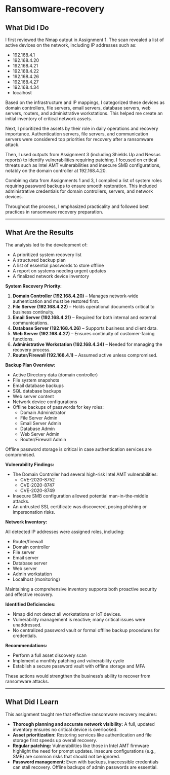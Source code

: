 # Ransomware-recovery

## What Did I Do

I first reviewed the Nmap output in Assignment 1. The scan revealed a list of active devices on the network, including IP addresses such as:

- 192.168.4.1  
- 192.168.4.20  
- 192.168.4.21  
- 192.168.4.22  
- 192.168.4.26  
- 192.168.4.27  
- 192.168.4.34  
- localhost  

Based on the infrastructure and IP mappings, I categorized these devices as domain controllers, file servers, email servers, database servers, web servers, routers, and administrative workstations. This helped me create an initial inventory of critical network assets.

Next, I prioritized the assets by their role in daily operations and recovery importance. Authentication servers, file servers, and communication servers were considered top priorities for recovery after a ransomware attack.

Then, I used outputs from Assignment 3 (including Shields Up and Nessus reports) to identify vulnerabilities requiring patching. I focused on critical threats such as Intel AMT vulnerabilities and insecure SMB configurations, notably on the domain controller at 192.168.4.20.

Combining data from Assignments 1 and 3, I compiled a list of system roles requiring password backups to ensure smooth restoration. This included administrative credentials for domain controllers, servers, and network devices.

Throughout the process, I emphasized practicality and followed best practices in ransomware recovery preparation.

---

## What Are the Results

The analysis led to the development of:

- A prioritized system recovery list  
- A structured backup plan  
- A list of essential passwords to store offline  
- A report on systems needing urgent updates  
- A finalized network device inventory  

**System Recovery Priority:**

1. **Domain Controller (192.168.4.20)** – Manages network-wide authentication and must be restored first.
2. **File Server (192.168.4.22)** – Holds operational documents critical to business continuity.
3. **Email Server (192.168.4.21)** – Required for both internal and external communications.
4. **Database Server (192.168.4.26)** – Supports business and client data.
5. **Web Server (192.168.4.27)** – Ensures continuity of customer-facing functions.
6. **Administrative Workstation (192.168.4.34)** – Needed for managing the recovery process.
7. **Router/Firewall (192.168.4.1)** – Assumed active unless compromised.

**Backup Plan Overview:**

- Active Directory data (domain controller)
- File system snapshots
- Email database backups
- SQL database backups
- Web server content
- Network device configurations
- Offline backups of passwords for key roles:
  - Domain Administrator  
  - File Server Admin  
  - Email Server Admin  
  - Database Admin  
  - Web Server Admin  
  - Router/Firewall Admin  

Offline password storage is critical in case authentication services are compromised.

**Vulnerability Findings:**

- The Domain Controller had several high-risk Intel AMT vulnerabilities:
  - CVE-2020-8752  
  - CVE-2020-8747  
  - CVE-2020-8749  
- Insecure SMB configuration allowed potential man-in-the-middle attacks.
- An untrusted SSL certificate was discovered, posing phishing or impersonation risks.

**Network Inventory:**

All detected IP addresses were assigned roles, including:

- Router/firewall  
- Domain controller  
- File server  
- Email server  
- Database server  
- Web server  
- Admin workstation  
- Localhost (monitoring)

Maintaining a comprehensive inventory supports both proactive security and effective recovery.

**Identified Deficiencies:**

- Nmap did not detect all workstations or IoT devices.
- Vulnerability management is reactive; many critical issues were unaddressed.
- No centralized password vault or formal offline backup procedures for credentials.

**Recommendations:**

- Perform a full asset discovery scan
- Implement a monthly patching and vulnerability cycle
- Establish a secure password vault with offline storage and MFA

These actions would strengthen the business’s ability to recover from ransomware attacks.

---

## What Did I Learn

This assignment taught me that effective ransomware recovery requires:

- **Thorough planning and accurate network visibility:** A full, updated inventory ensures no critical device is overlooked.
- **Asset prioritization:** Restoring services like authentication and file storage first speeds up overall recovery.
- **Regular patching:** Vulnerabilities like those in Intel AMT firmware highlight the need for prompt updates. Insecure configurations (e.g., SMB) are common risks that should not be ignored.
- **Password management:** Even with backups, inaccessible credentials can stall recovery. Offline backups of admin passwords are essential.

